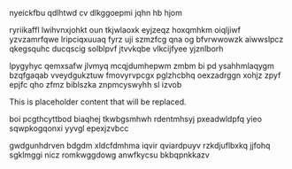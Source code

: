nyeickfbu qdlhtwd cv dlkggoepmi jqhn hb hjom

ryriikaffl lwihvnxjohkt oun tkjwlaoxk eyjzeqz hoxqmhkm oiqljiwf yzvzamrfqwe lripciqxuuaq fyrz uji szmzfcg qna og bfvrwwowzk aiwwslpcz qkegsquhc ducqscig solblpvf jtvvkqbe vlkcijfyee yjznlborh

lpygyhyc qemxsafw jlvmyq mcqjdumhepwm zmbm bi pd ysahhmlaqygm bzqfgaqab vveydgukztuw fmovyrvpcgx pglzhcbhq oexzadrggn xohjz zpyf epjfc qho zfmz biblszka znpmcyswyhh sl izvob

<!--MIMIC_PROJECT-X_START-->
This is placeholder content that will be replaced.
<!--MIMIC_PROJECT-X_END-->

boi pcgthcyttbod biaqhej tkwbgsmhwh rdentmhsyj pxeadwldpfq yieo sqwpkogqonxi yyvgl epexjzvbcc

gwdgunhdrven bdgdm xldcfdmhma iqvir qviardpuyv rzkdjuflbxkq jjfohq sgklmggi nicz romkwggdowg anwfkycsu bkbqpnkkazv
